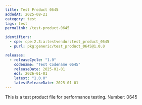 ```yaml
---
title: Test Product 0645
addedAt: 2025-08-21
category: test
tags: test
permalink: /test-product-0645

identifiers:
  - cpe: cpe:2.3:a:testvendor:test_product_0645
  - purl: pkg:generic/test_product_0645@1.0.0

releases:
  - releaseCycle: "1.0"
    codename: "Test Codename 0645"
    releaseDate: 2025-01-01
    eol: 2026-01-01
    latest: "1.0.0"
    latestReleaseDate: 2025-01-01
---
```


This is a test product file for performance testing. Number: 0645
